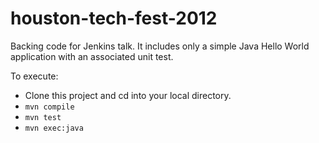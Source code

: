 houston-tech-fest-2012
======================

Backing code for Jenkins talk.   It includes only a simple Java Hello World application with an associated unit test.

To execute:

* Clone this project and cd into your local directory.
* `mvn compile`
* `mvn test`
* `mvn exec:java`
